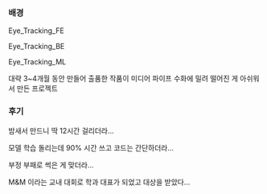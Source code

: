 ### 배경
Eye_Tracking_FE

Eye_Tracking_BE

Eye_Tracking_ML

대략 3~4개월 동안 만들어 출품한 작품이 미디어 파이프 수화에 밀려 떨어진 게 아쉬워서 만든 프로젝트

### 후기
밤새서 만드니 딱 12시간 걸리더라...

모델 학습 돌리는데 90% 시간 쓰고 코드는 간단하더라...

부정 부패로 썩은 게 맞더라...

M&M 이라는 교내 대회로 학과 대표가 되었고 대상을 받았다...
